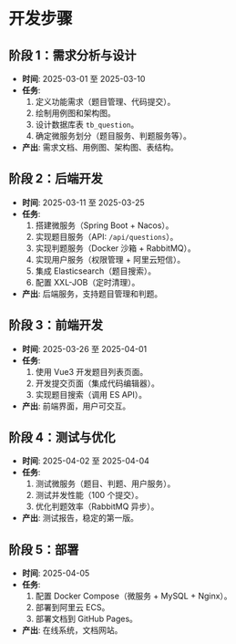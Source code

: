 # 开发步骤

## 阶段 1：需求分析与设计
- **时间**: 2025-03-01 至 2025-03-10
- **任务**:
    1. 定义功能需求（题目管理、代码提交）。
    2. 绘制用例图和架构图。
    3. 设计数据库表 `tb_question`。
    4. 确定微服务划分（题目服务、判题服务等）。
- **产出**: 需求文档、用例图、架构图、表结构。

## 阶段 2：后端开发
- **时间**: 2025-03-11 至 2025-03-25
- **任务**:
    1. 搭建微服务（Spring Boot + Nacos）。
    2. 实现题目服务（API: `/api/questions`）。
    3. 实现判题服务（Docker 沙箱 + RabbitMQ）。
    4. 实现用户服务（权限管理 + 阿里云短信）。
    5. 集成 Elasticsearch（题目搜索）。
    6. 配置 XXL-JOB（定时清理）。
- **产出**: 后端服务，支持题目管理和判题。

## 阶段 3：前端开发
- **时间**: 2025-03-26 至 2025-04-01
- **任务**:
    1. 使用 Vue3 开发题目列表页面。
    2. 开发提交页面（集成代码编辑器）。
    3. 实现题目搜索（调用 ES API）。
- **产出**: 前端界面，用户可交互。

## 阶段 4：测试与优化
- **时间**: 2025-04-02 至 2025-04-04
- **任务**:
    1. 测试微服务（题目、判题、用户服务）。
    2. 测试并发性能（100 个提交）。
    3. 优化判题效率（RabbitMQ 异步）。
- **产出**: 测试报告，稳定的第一版。

## 阶段 5：部署
- **时间**: 2025-04-05
- **任务**:
    1. 配置 Docker Compose（微服务 + MySQL + Nginx）。
    2. 部署到阿里云 ECS。
    3. 部署文档到 GitHub Pages。
- **产出**: 在线系统，文档网站。